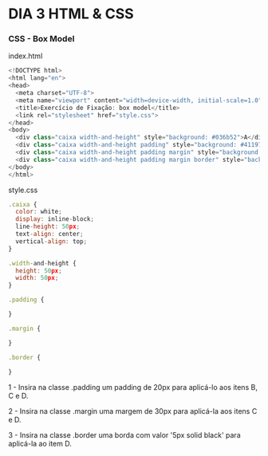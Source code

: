 # DIA 3 HTML & CSS


### CSS - Box Model

index.html
```javascript
<!DOCTYPE html>
<html lang="en">
<head>
  <meta charset="UTF-8">
  <meta name="viewport" content="width=device-width, initial-scale=1.0">
  <title>Exercício de Fixação: box model</title>
  <link rel="stylesheet" href="style.css">
</head>
<body>
  <div class="caixa width-and-height" style="background: #036b52">A</div>
  <div class="caixa width-and-height padding" style="background: #41197f;">B</div>
  <div class="caixa width-and-height padding margin" style="background: #444955">C</div>
  <div class="caixa width-and-height padding margin border" style="background: #3898EC">D</div>
</body>
</html>
```

style.css
```javascript
.caixa {
  color: white;
  display: inline-block;
  line-height: 50px;
  text-align: center;
  vertical-align: top;
}

.width-and-height {
  height: 50px;
  width: 50px;
}

.padding {

}

.margin {

}

.border {
  
}
```

1 - Insira na classe .padding um padding de 20px para aplicá-lo aos itens B, C e D.

2 - Insira na classe .margin uma margem de 30px para aplicá-la aos itens C e D.

3 - Insira na classe .border uma borda com valor '5px solid black' para aplicá-la ao item D.
